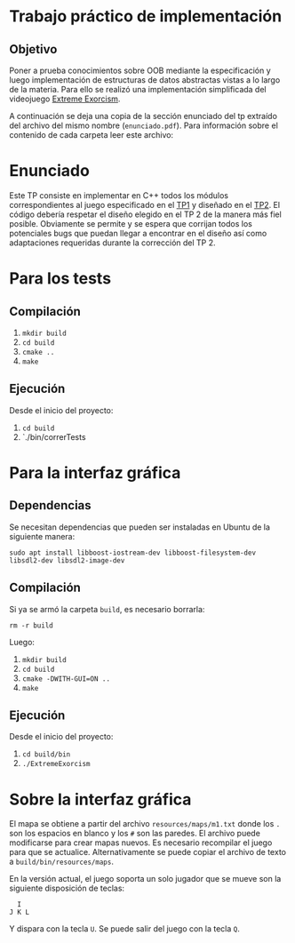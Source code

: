 # Trabajo práctico de implementación

## Objetivo
Poner a prueba conocimientos sobre OOB mediante la especificación y luego 
implementación de estructuras de datos abstractas vistas a lo largo de la materia. Para ello se realizó una implementación simplificada del videojuego [Extreme Exorcism](https://www.youtube.com/watch?v=yqgM4GEYlds).

A continuación se deja una copia de la sección enunciado del tp extraído del archivo del mismo nombre (`enunciado.pdf`). Para información sobre el contenido de cada carpeta leer este archivo:

# Enunciado

Este TP consiste en implementar en C++ todos los módulos correspondientes al juego especificado en el [TP1](tp2/tp1.pdf) y diseñado en el [TP2](tp2/enunciado.pdf).
El código debería respetar el diseño elegido en el TP 2 de la manera más fiel posible. Obviamente se permite y
se espera que corrijan todos los potenciales bugs que puedan llegar a encontrar en el diseño así como adaptaciones
requeridas durante la corrección del TP 2.


# Para los tests

## Compilación

1. `mkdir build`
2. `cd build`
3. `cmake ..`
4. `make`

## Ejecución

Desde el inicio del proyecto:

1. `cd build`
2. `./bin/correrTests


# Para la interfaz gráfica

## Dependencias

Se necesitan dependencias que pueden ser instaladas en Ubuntu de la siguiente
manera:

    sudo apt install libboost-iostream-dev libboost-filesystem-dev libsdl2-dev libsdl2-image-dev

## Compilación

Si ya se armó la carpeta `build`, es necesario borrarla:

    rm -r build

Luego:

1. `mkdir build`
2. `cd build`
3. `cmake -DWITH-GUI=ON ..`
4. `make`

## Ejecución

Desde el inicio del proyecto:

1. `cd build/bin`
2. `./ExtremeExorcism`

# Sobre la interfaz gráfica

El mapa se obtiene a partir del archivo `resources/maps/m1.txt` donde los `.` son los espacios
en blanco y los `#` son las paredes. El archivo puede modificarse para crear mapas nuevos. Es necesario recompilar el 
juego para que se actualice. Alternativamente se puede copiar el archivo de texto a `build/bin/resources/maps`.

En la versión actual, el juego soporta un solo jugador que se mueve son la siguiente disposición de teclas:
```
  I  
J K L
```

Y dispara con la tecla `U`.
Se puede salir del juego con la tecla `Q`.

